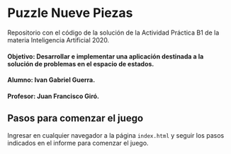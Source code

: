 # Puzzle Nueve Piezas

Repositorio con el código de la solución de la Actividad Práctica B1 de la materia Inteligencia Artificial 2020.

#### Objetivo: Desarrollar e implementar una aplicación destinada a la solución de problemas en el espacio de estados.
#### Alumno: Ivan Gabriel Guerra.
#### Profesor: Juan Francisco Giró.

## Pasos para comenzar el juego

Ingresar en cualquier navegador a la página `index.html` y seguir los pasos indicados en el informe para comenzar el juego.

